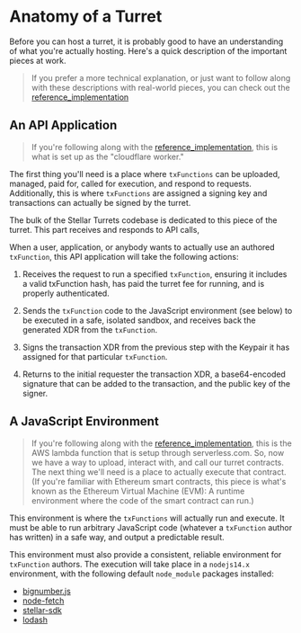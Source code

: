 # Anatomy of a Turret

Before you can host a turret, it is probably good to have an understanding of
what you're actually hosting. Here's a quick description of the important pieces
at work.

> If you prefer a more technical explanation, or just want to follow along with
> these descriptions with real-world pieces, you can check out the [reference_implementation]

## An API Application

> If you're following along with the [reference_implementation], this is what is
> set up as the "cloudflare worker."

The first thing you'll need is a place where `txFunctions` can be uploaded, managed, paid for, called for execution, and respond to requests. Additionally, this is where `txFunctions` are assigned a signing key and transactions can actually be signed by the turret.

The bulk of the Stellar Turrets codebase is dedicated to this piece of the turret. This part receives and responds to API calls,

When a user, application, or anybody wants to actually use an authored `txFunction`, this API application will take the following actions:

1. Receives the request to run a specified `txFunction`, ensuring it includes a valid txFunction hash, has paid the turret fee for running, and is properly authenticated.

2. Sends the `txFunction` code to the JavaScript environment (see below) to be executed in a safe, isolated sandbox, and receives back the generated XDR from the `txFunction`.

3. Signs the transaction XDR from the previous step with the Keypair it has assigned for that particular `txFunction`.

4. Returns to the initial requester the transaction XDR, a base64-encoded signature that can be added to the transaction, and the public key of the signer.

## A JavaScript Environment

> If you're following along with the [reference_implementation], this is the AWS
> lambda function that is setup through serverless.com.
> So, now we have a way to upload, interact with, and call our turret contracts.
> The next thing we'll need is a place to actually execute that contract. (If
> you're familiar with Ethereum smart contracts, this piece is what's known as the
> Ethereum Virtual Machine (EVM): A runtime environment where the code of the
> smart contract can run.)

This environment is where the `txFunctions` will actually run and execute. It must
be able to run arbitrary JavaScript code (whatever a `txFunction` author has
written) in a safe way, and output a predictable result.

This environment must also provide a consistent, reliable environment for
`txFunction` authors. The execution will take place in a `nodejs14.x`
environment, with the following default `node_module` packages installed:

- [bignumber.js]
- [node-fetch]
- [stellar-sdk]
- [lodash]

[reference_implementation]: https://github.com/tyvdh/stellar-turrets/blob/master/README.md
[bignumber.js]: https://www.npmjs.com/package/bignumber.js
[node-fetch]: https://www.npmjs.com/package/node-fetch
[stellar-sdk]: https://www.npmjs.com/package/stellar-sdk
[lodash]: https://www.npmjs.com/package/lodash
